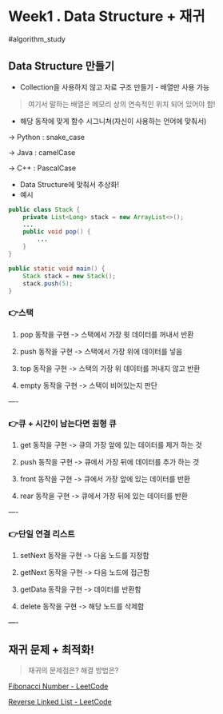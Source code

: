 # Week1 . Data Structure + 재귀
#algorithm_study

## Data Structure 만들기
- Collection을 사용하지 않고 자료 구조 만들기 - 배열만 사용 가능
> 여기서 말하는 배열은 메모리 상의 연속적인 위치 되어 있어야 함!  

- 해당 동작에 맞게 함수 시그니쳐(자신이 사용하는 언어에 맞춰서)

-> Python : snake_case

-> Java : camelCase

-> C++ : PascalCase

- Data Structure에 맞춰서 추상화!
- 예시

``` java
public class Stack {
	private List<Long> stack = new ArrayList<>();
	...
	public void pop() {
		...
	}
} 

public static void main() {
	Stack stack = new Stack();
	stack.push(5);
}
```

### 👉스택
1. pop 동작을 구현
-> 스택에서 가장 윗 데이터를 꺼내서 반환

2. push 동작을 구현
-> 스택에서 가장 위에 데이터를 넣음

3. top 동작을 구현
-> 스택의 가장 위 데이터를 꺼내지 않고 반환

4. empty 동작을 구현
-> 스택이 비어있는지 판단

—- 

### 👉큐 + 시간이 남는다면 원형 큐
1. get 동작을 구현
-> 큐의 가장 앞에 있는 데이터를 제거 하는 것

2. push 동작을 구현
-> 큐에서 가장 뒤에 데이터를 추가 하는 것

3. front 동작을 구현
-> 큐에서 가장 앞에 있는 데이터를 반환

4. rear 동작을 구현
-> 큐에서 가장 뒤에 있는 데이터를 반환

—-

### 👉단일 연결 리스트
1. setNext 동작을 구현
-> 다음 노드를 지정함

2. getNext 동작을 구현
-> 다음 노드에 접근함

3. getData 동작을 구현
-> 데이터를 반환함

4. delete 동작을 구현
-> 해당 노드를 삭제함

—-

## 재귀 문제 + 최적화!
> 재귀의 문제점은? 해결 방법은?

[Fibonacci Number - LeetCode](https://leetcode.com/problems/fibonacci-number/)

[Reverse Linked List - LeetCode](https://leetcode.com/problems/reverse-linked-list/)
